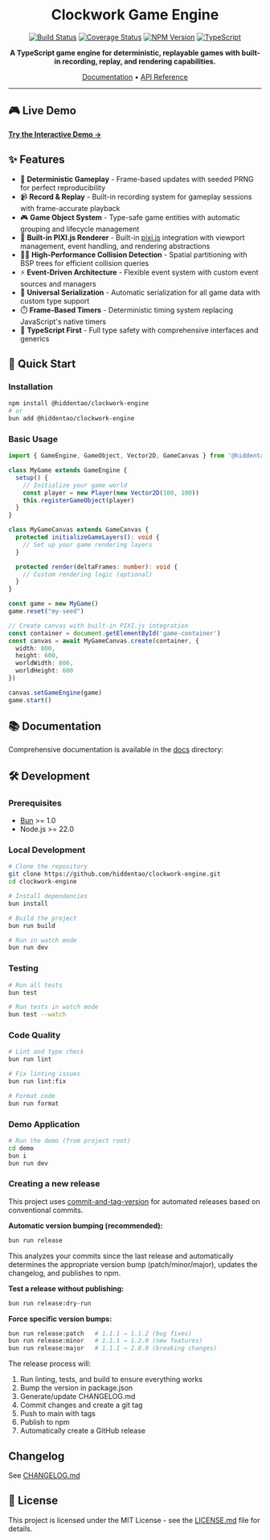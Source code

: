 <div align="center">

# Clockwork Game Engine

[![Build Status](https://img.shields.io/github/actions/workflow/status/hiddentao/clockwork-engine/ci.yml?branch=main)](https://github.com/hiddentao/clockwork-engine/actions)
[![Coverage Status](https://coveralls.io/repos/github/hiddentao/clockwork-engine/badge.svg?branch=main)](https://coveralls.io/github/hiddentao/clockwork-engine?branch=main)
[![NPM Version](https://img.shields.io/npm/v/@hiddentao/clockwork-engine.svg)](https://www.npmjs.com/package/@hiddentao/clockwork-engine)
[![TypeScript](https://img.shields.io/badge/TypeScript-5.3.3-blue.svg)](https://www.typescriptlang.org/)

**A TypeScript game engine for deterministic, replayable games with built-in recording, replay, and rendering capabilities.**

[Documentation](./docs) • [API Reference](./docs/api.md)

</div>

---

## 🎮 Live Demo

**[Try the Interactive Demo →](https://hiddentao.github.io/clockwork-engine)**

## ✨ Features

- 🎯 **Deterministic Gameplay** - Frame-based updates with seeded PRNG for perfect reproducibility
- 📹 **Record & Replay** - Built-in recording system for gameplay sessions with frame-accurate playback
- 🎮 **Game Object System** - Type-safe game entities with automatic grouping and lifecycle management
- 🎨 **Built-in PIXI.js Renderer** - Built-in [pixi.js](https://pixijs.com/) integration with viewport management, event handling, and rendering abstractions
- 🏃‍♂️ **High-Performance Collision Detection** - Spatial partitioning with BSP trees for efficient collision queries
- ⚡ **Event-Driven Architecture** - Flexible event system with custom event sources and managers
- 🔄 **Universal Serialization** - Automatic serialization for all game data with custom type support
- ⏱️ **Frame-Based Timers** - Deterministic timing system replacing JavaScript's native timers
- 🔧 **TypeScript First** - Full type safety with comprehensive interfaces and generics

## 🚀 Quick Start

### Installation

```bash
npm install @hiddentao/clockwork-engine
# or
bun add @hiddentao/clockwork-engine
```

### Basic Usage

```typescript
import { GameEngine, GameObject, Vector2D, GameCanvas } from '@hiddentao/clockwork-engine'

class MyGame extends GameEngine {
  setup() {
    // Initialize your game world
    const player = new Player(new Vector2D(100, 100))
    this.registerGameObject(player)
  }
}

class MyGameCanvas extends GameCanvas {
  protected initializeGameLayers(): void {
    // Set up your game rendering layers
  }

  protected render(deltaFrames: number): void {
    // Custom rendering logic (optional)
  }
}

const game = new MyGame()
game.reset("my-seed")

// Create canvas with built-in PIXI.js integration
const container = document.getElementById('game-container')
const canvas = await MyGameCanvas.create(container, {
  width: 800,
  height: 600,
  worldWidth: 800,
  worldHeight: 600
})

canvas.setGameEngine(game)
game.start()
```

## 📚 Documentation

Comprehensive documentation is available in the [docs](./docs) directory:

## 🛠️ Development

### Prerequisites

- [Bun](https://bun.sh/) >= 1.0
- Node.js >= 22.0

### Local Development

```bash
# Clone the repository
git clone https://github.com/hiddentao/clockwork-engine.git
cd clockwork-engine

# Install dependencies
bun install

# Build the project
bun run build

# Run in watch mode
bun run dev
```

### Testing

```bash
# Run all tests
bun test

# Run tests in watch mode
bun test --watch
```

### Code Quality

```bash
# Lint and type check
bun run lint

# Fix linting issues
bun run lint:fix

# Format code
bun run format
```

### Demo Application

```bash
# Run the demo (from project root)
cd demo
bun i 
bun run dev
```

### Creating a new release

This project uses [commit-and-tag-version](https://github.com/absolute-version/commit-and-tag-version) for automated releases based on conventional commits.

**Automatic version bumping (recommended):**
```bash
bun run release
```
This analyzes your commits since the last release and automatically determines the appropriate version bump (patch/minor/major), updates the changelog, and publishes to npm.

**Test a release without publishing:**
```bash
bun run release:dry-run
```

**Force specific version bumps:**
```bash
bun run release:patch   # 1.1.1 → 1.1.2 (bug fixes)
bun run release:minor   # 1.1.1 → 1.2.0 (new features)
bun run release:major   # 1.1.1 → 2.0.0 (breaking changes)
```

The release process will:
1. Run linting, tests, and build to ensure everything works
2. Bump the version in package.json
3. Generate/update CHANGELOG.md
4. Commit changes and create a git tag
5. Push to main with tags
6. Publish to npm
7. Automatically create a GitHub release

## Changelog

See [CHANGELOG.md](CHANGELOG.md)

## 📄 License

This project is licensed under the MIT License - see the [LICENSE.md](LICENSE.md) file for details.

